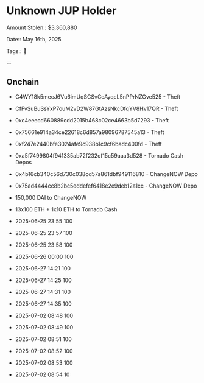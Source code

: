 # Unknown JUP Holder

Amount Stolen:: $3,360,880

Date:: May 16th, 2025

Tags:: 🔑


--


## Onchain

- C4WY18k5mecJ6Vu6imUqSCSvCcAyqcL5nPPrNZGve525 - Theft

- CfFvSuBuSsYxP7ouM2vD2W87GtAzsNkcDfqYV8Hv17QR - Theft

- 0xc4eeecd660889cdd2015b468c02ce4663b5d7293 - Theft

- 0x75661e914a34ce22618c6d857a98096787545a13 - Theft

- 0xf247e2440bfe3024afe9c938b1c9cf6badc400fd - Theft

- 0xa5f7499804f941335ab72f232cf15c59aaa3d528 - Tornado Cash Depos

- 0x4b16cb340c56d730c038cd57a861dbf949116810 - ChangeNOW Depo

- 0x75ad4444cc8b2bc5eddefef6418e2e9deb12a1cc - ChangeNOW Depo


- 150,000 DAI to ChangeNOW

- 13x100 ETH + 1x10 ETH to Tornado Cash

- 2025-06-25 23:55 100
- 2025-06-25 23:57 100
- 2025-06-25 23:58 100
- 2025-06-26 00:00 100
- 2025-06-27 14:21 100
- 2025-06-27 14:25 100
- 2025-06-27 14:31 100
- 2025-06-27 14:35 100
- 2025-07-02 08:48 100
- 2025-07-02 08:49 100
- 2025-07-02 08:51 100
- 2025-07-02 08:52 100
- 2025-07-02 08:53 100
- 2025-07-02 08:54 10